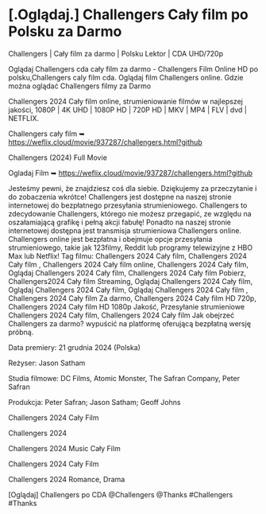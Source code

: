 # [.Oglądaj.] Challengers Cały film po Polsku za Darmo


Challengers | Cały film za darmo | Polsku Lektor | CDA UHD/720p

Oglądaj Challengers cda cały film za darmo - Challengers Film Online HD po polsku,Challengers caly film cda. Oglądaj film Challengers online. Gdzie można oglądać Challengers filmy za Darmo

Challengers 2024 Cały film online, strumieniowanie filmów w najlepszej jakości, 1080P | 4K UHD | 1080P HD | 720P HD | MKV | MP4 | FLV | dvd | NETFLIX.

Challengers cały film ➥ https://weflix.cloud/movie/937287/challengers.html?github

Challengers (2024) Full Movie

Ogladaj Film ➥ https://weflix.cloud/movie/937287/challengers.html?github

Jesteśmy pewni, że znajdziesz coś dla siebie. Dziękujemy za przeczytanie i do zobaczenia wkrótce! Challengers jest dostępne na naszej stronie internetowej do bezpłatnego przesyłania strumieniowego. Challengers to zdecydowanie Challengers, którego nie możesz przegapić, ze względu na oszałamiającą grafikę i pełną akcji fabułę! Ponadto na naszej stronie internetowej dostępna jest transmisja strumieniowa Challengers online. Challengers online jest bezpłatna i obejmuje opcje przesyłania strumieniowego, takie jak 123filmy, Reddit lub programy telewizyjne z HBO Max lub Netflix! Tag filmu: Challengers 2024 Cały film, Challengers 2024 Cały film , Challengers 2024 Cały film online, Challengers 2024 Cały film, Oglądaj Challengers 2024 Cały film, Challengers 2024 Cały film Pobierz, Challengers2024 Cały film Streaming, Oglądaj Challengers 2024 Cały film, Oglądaj Challengers 2024 Cały film, Oglądaj Challengers 2024 Cały film , Challengers 2024 Cały film Za darmo, Challengers 2024 Cały film HD 720p, Challengers 2024 Cały film HD 1080p Jakość, Przesyłanie strumieniowe Challengers 2024 Cały film, Challengers 2024 Cały film Jak obejrzeć Challengers za darmo? wypuścić na platformę oferującą bezpłatną wersję próbną.

Data premiery: 21 grudnia 2024 (Polska)

Reżyser: Jason Satham

Studia filmowe: DC Films, Atomic Monster, The Safran Company, Peter Safran

Produkcja: Peter Safran; Jason Satham; Geoff Johns

Challengers 2024 Cały Film

Challengers 2024

Challengers 2024 Music Cały Film

Challengers 2024 Cały Film

Challengers 2024 Romance, Drama

[Oglądaj] Challengers po CDA @Challengers @Thanks #Challengers #Thanks
